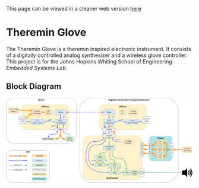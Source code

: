 This page can be viewed in a cleaner web version [here](https://tylerhudd.github.io/theremin_glove/)

# Theremin Glove
The Theremin Glove is a theremin inspired electronic instrument. It consists of a digitally controlled analog synthesizer and a wireless glove controller. This project is for the Johns Hopkins Whiting School of Engineering *Embedded Systems Lab*.

## Block Diagram
![block diagram](/images/block_diagrams/overview_prelim_rev2.png)
